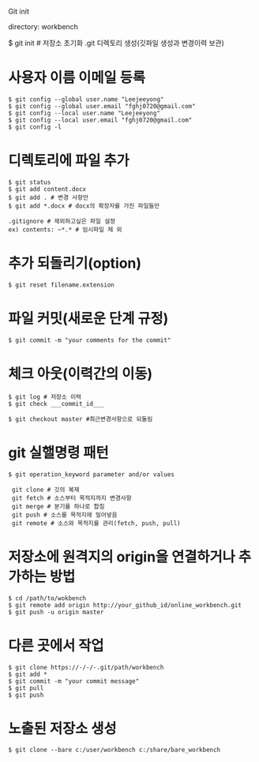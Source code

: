 Git init

directory: workbench

$ git init # 저장소 초기화  .git 디렉토리 생성(깃파일 생성과 변경이력 보관)


# 사용자 이름 이메일 등록

	$ git config --global user.name "Leejeeyong"  
	$ git config --global user.email "fghj0720@gmail.com"  
	$ git config --local user.name "Leejeeyong"  
	$ git config --local user.email "fghj0720@gmail.com"  
	$ git config -l  

# 디렉토리에  파일 추가

	$ git status  
	$ git add content.docx  
	$ git add . # 변경 사항만  
	$ git add *.docx # docx의 확장자를 가진 파일들만  

	.gitignore # 제외하고싶은 파일 설정  
	ex) contents: ~*.* # 임시파일 제 외  
# 추가 되돌리기(option)

	$ git reset filename.extension  

# 파일 커밋(새로운 단계 규정)

	$ git commit -m "your comments for the commit"

# 체크 아웃(이력간의 이동)

	$ git log # 저장소 이력
	$ git check ___commit_id___

	$ git checkout master #최근변경사항으로 되돌림

# git 실핼명령 패턴

	$ git operation_keyword parameter and/or values

	 git clone # 깃의 복제
	 git fetch # 소스부터 목적지까지 변경사항
	 git merge # 분기를 하나로 합침
	 git push # 소스를 목적지에 밀어넣음
	 git remote # 소스와 목적지를 관리(fetch, push, pull)

# 저장소에 원격지의 origin을 연결하거나 추가하는 방법

	$ cd /path/to/wokbench
	$ git remote add origin http://your_github_id/online_workbench.git
	$ git push -u origin master

# 다른 곳에서 작업

	$ git clone https://-/-/-.git/path/workbench
	$ git add *
	$ git commit -m "your commit message"
	$ git pull
	$ git push

# 노출된 저장소 생성

	$ git clone --bare c:/user/workbench c:/share/bare_workbench
